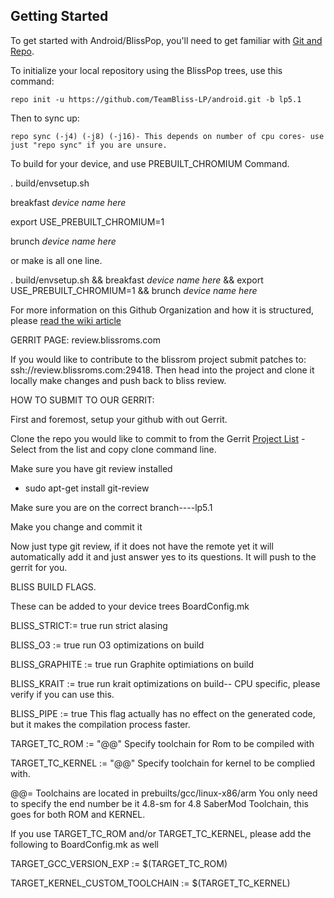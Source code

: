 Getting Started 
---------------

To get started with Android/BlissPop, you'll need to get
familiar with [Git and Repo](http://source.android.com/source/using-repo.html).

To initialize your local repository using the BlissPop trees, use this command:


    repo init -u https://github.com/TeamBliss-LP/android.git -b lp5.1

Then to sync up:

    repo sync (-j4) (-j8) (-j16)- This depends on number of cpu cores- use just "repo sync" if you are unsure.

To build for your device, and use PREBUILT_CHROMIUM Command.

. build/envsetup.sh

breakfast *device name here*

export USE_PREBUILT_CHROMIUM=1

brunch *device name here*

or make is all one line.

. build/envsetup.sh && breakfast *device name here* && export USE_PREBUILT_CHROMIUM=1 && brunch *device name here*


For more information on this Github Organization and how it is structured, 
please [read the wiki article](http://wiki.cyanogenmod.org/w/Github_Organization)

GERRIT PAGE:
review.blissroms.com

If you would like to contribute to the blissrom project submit patches to:
ssh://review.blissroms.com:29418. Then head into the project and clone it locally make changes and push back to bliss review.

HOW TO SUBMIT TO OUR GERRIT:

First and foremost, setup your github with out Gerrit.

Clone the repo you would like to commit to from the Gerrit [Project List](http://review.blissroms.com:8081/#/admin/projects/)
   -Select from the list and copy clone command line.

Make sure you have git review installed
   - sudo apt-get install git-review
   
Make sure you are on the correct branch----lp5.1

Make you change and commit it

Now just type git review, if it does not have the remote yet it will automatically add it and just answer yes to its questions. It will push to the gerrit for you.

BLISS BUILD FLAGS.

These can be added to your device trees BoardConfig.mk

BLISS_STRICT:= true  run strict alasing

BLISS_O3 := true   run O3 optimizations on build

BLISS_GRAPHITE := true   run Graphite optimiations on build

BLISS_KRAIT := true    run krait optimizations on build-- CPU specific, please verify if you can use this.

BLISS_PIPE := true   This flag actually has no effect on the generated code, but it makes the compilation process faster.

TARGET_TC_ROM := "@@" Specify toolchain for Rom to be compiled with

TARGET_TC_KERNEL := "@@" Specify toolchain for kernel to be complied with.

@@= Toolchains are located in prebuilts/gcc/linux-x86/arm You only need to specify the end number be it 4.8-sm for 4.8 SaberMod Toolchain, this goes for both ROM and KERNEL.

If you use TARGET_TC_ROM and/or TARGET_TC_KERNEL, please add the following to BoardConfig.mk as well

TARGET_GCC_VERSION_EXP := $(TARGET_TC_ROM)

TARGET_KERNEL_CUSTOM_TOOLCHAIN := $(TARGET_TC_KERNEL)
